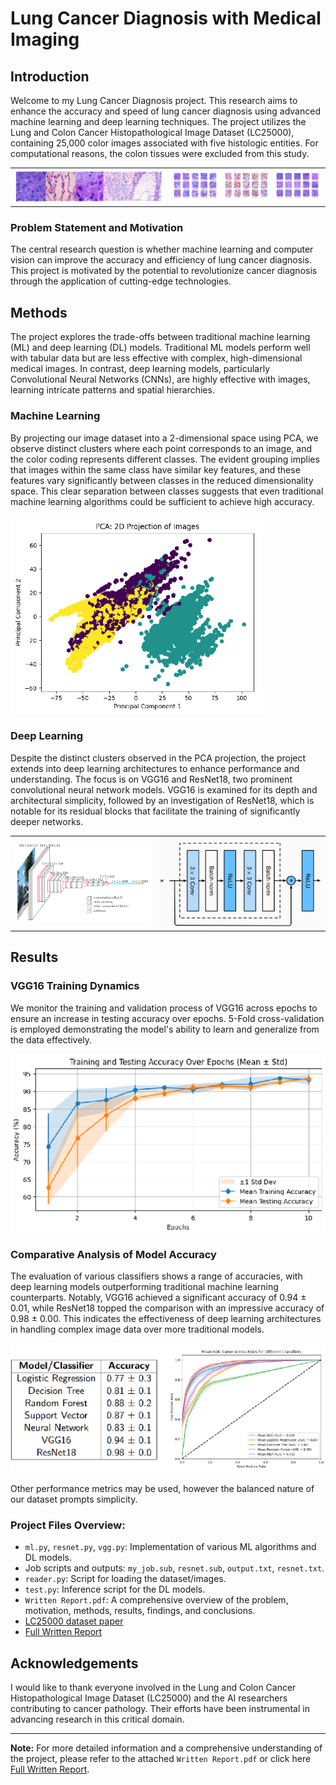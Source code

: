 # Lung Cancer Diagnosis with Medical Imaging

## Introduction
Welcome to my Lung Cancer Diagnosis project. This research aims to enhance the accuracy and speed of lung cancer diagnosis using advanced machine learning and deep learning techniques. The project utilizes the Lung and Colon Cancer Histopathological Image Dataset (LC25000), containing 25,000 color images associated with five histologic entities. For computational reasons, the colon tissues were excluded from this study.

<table>
  <tr>
    <td><img src="https://github.com/napronald/Lung-Cancer-Diagnosis-with-Medical-Imaging/blob/main/Figures/f1.png" alt="Figure 1" /></td>
    <td><img src="https://github.com/napronald/Lung-Cancer-Diagnosis-with-Medical-Imaging/blob/main/Figures/f2.png" alt="Figure 2" /></td>
  </tr>
</table>

### Problem Statement and Motivation
The central research question is whether machine learning and computer vision can improve the accuracy and efficiency of lung cancer diagnosis. This project is motivated by the potential to revolutionize cancer diagnosis through the application of cutting-edge technologies. 

## Methods
The project explores the trade-offs between traditional machine learning (ML) and deep learning (DL) models. Traditional ML models perform well with tabular data but are less effective with complex, high-dimensional medical images. In contrast, deep learning models, particularly Convolutional Neural Networks (CNNs), are highly effective with images, learning intricate patterns and spatial hierarchies.

### Machine Learning

By projecting our image dataset into a 2-dimensional space using PCA, we observe distinct clusters where each point corresponds to an image, and the color coding represents different classes. The evident grouping implies that images within the same class have similar key features, and these features vary significantly between classes in the reduced dimensionality space. This clear separation between classes suggests that even traditional machine learning algorithms could be sufficient to achieve high accuracy. 

![Figure 3](https://github.com/napronald/Lung-Cancer-Diagnosis-with-Medical-Imaging/blob/main/Figures/f3.png)

### Deep Learning

Despite the distinct clusters observed in the PCA projection, the project extends into deep learning architectures to enhance performance and understanding. The focus is on VGG16 and ResNet18, two prominent convolutional neural network models. VGG16 is examined for its depth and architectural simplicity, followed by an investigation of ResNet18, which is notable for its residual blocks that facilitate the training of significantly deeper networks.

<table>
  <tr>
    <td><img src="https://github.com/napronald/Lung-Cancer-Diagnosis-with-Medical-Imaging/blob/main/Figures/f4.png" alt="Figure 1" /></td>
    <td><img src="https://github.com/napronald/Lung-Cancer-Diagnosis-with-Medical-Imaging/blob/main/Figures/f5.png" alt="Figure 2" /></td>
  </tr>
</table>

## Results

### VGG16 Training Dynamics
We monitor the training and validation process of VGG16 across epochs to ensure an increase in testing accuracy over epochs. 5-Fold cross-validation is employed demonstrating the model's ability to learn and generalize from the data effectively.

![Training and Testing Accuracy Over Epochs](https://github.com/napronald/Lung-Cancer-Diagnosis-with-Medical-Imaging/blob/main/Figures/f7.png)

### Comparative Analysis of Model Accuracy
The evaluation of various classifiers shows a range of accuracies, with deep learning models outperforming traditional machine learning counterparts. Notably, VGG16 achieved a significant accuracy of 0.94 ± 0.01, while ResNet18 topped the comparison with an impressive accuracy of 0.98 ± 0.00. This indicates the effectiveness of deep learning architectures in handling complex image data over more traditional models.

![Figure 6](https://github.com/napronald/Lung-Cancer-Diagnosis-with-Medical-Imaging/blob/main/Figures/f6.png)

Other performance metrics may be used, however the balanced nature of our dataset prompts simplicity.










### Project Files Overview:
- `ml.py`, `resnet.py`, `vgg.py`: Implementation of various ML algorithms and DL models.
- Job scripts and outputs: `my_job.sub`, `resnet.sub`, `output.txt`, `resnet.txt`.
- `reader.py`: Script for loading the dataset/images.
- `test.py`: Inference script for the DL models.
- `Written Report.pdf`: A comprehensive overview of the problem, motivation, methods, results, findings, and conclusions.
- [LC25000 dataset paper](https://arxiv.org/pdf/1912.12142.pdf)
- [Full Written Report](https://github.com/napronald/Lung-Cancer-Diagnosis-with-Medical-Imaging/blob/main/Written%20Report.pdf)

## Acknowledgements
I would like to thank everyone involved in the Lung and Colon Cancer Histopathological Image Dataset (LC25000) and the AI researchers contributing to cancer pathology. Their efforts have been instrumental in advancing research in this critical domain.

---
**Note:** For more detailed information and a comprehensive understanding of the project, please refer to the attached `Written Report.pdf` or click here [Full Written Report](https://github.com/napronald/Lung-Cancer-Diagnosis-with-Medical-Imaging/blob/main/Written%20Report.pdf).
